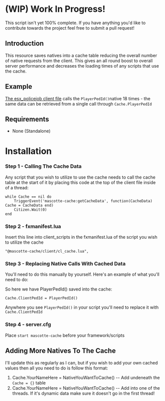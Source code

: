 # (WIP) Work In Progress!

This script isn't yet 100% complete. If you have anything you'd like to contribute towards the project feel free to submit a pull request!


## Introduction

This resource saves natives into a cache table reducing the overall number of native requests from the client. This gives an all round boost to overall server performance and decreases the loading times of any scripts that use the cache.

## Example

[The esx_policejob client file](https://github.com/esx-framework/esx_policejob/blob/master/client/main.lua) calls the `PlayerPedId()`native 18 times - the same data can be retrieved from a single call through `Cache.PlayerPedId`

## Requirements

* None (Standalone)

# Installation

### Step 1 - Calling The Cache Data

Any script that you wish to utilize to use the cache needs to call the cache table at the start of it by placing this code at the top of the client file inside of a thread:


	while Cache == nil do
		TriggerEvent('mascotte-cache:getCacheData', function(CacheData) Cache = CacheData end)
		Citizen.Wait(0)
	end


### Step 2 - fxmanifest.lua 

Insert this line into client_scripts in the fxmanifest.lua of the script you wish to utilize the cache

`"@mascotte-cache/client/cl_cache.lua",`

### Step 3 - Replacing Native Calls With Cached Data

You'll need to do this manually by yourself. Here's an example of what you'll need to do:

So here we have PlayerPedId() saved into the cache:


`Cache.ClientPedId = PlayerPedId()`


Anywhere you see `PlayerPedId()` in your script you'll need to replace it with `Cache.ClientPedId`

### Step 4 - server.cfg

Place `start mascotte-cache` before your framework/scripts


## Adding More Natives To The Cache

I'll update this as regularly as I can, but if you wish to add your own cached values then all you need to do is follow this format:

1. Cache.YourNameHere = NativeYouWantToCache() -- Add undeneath the `Cache = {}` table
2. Cache.YourNameHere = NativeYouWantToCache() -- Add into one of the threads. If it's dynamic data make sure it doesn't go in the first thread!
